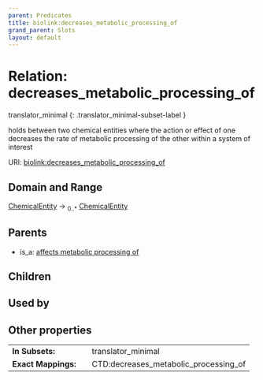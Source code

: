 ```yaml
---
parent: Predicates
title: biolink:decreases_metabolic_processing_of
grand_parent: Slots
layout: default
---
```


# Relation: decreases_metabolic_processing_of

translator_minimal
{: .translator_minimal-subset-label }


holds between two chemical entities where the action or effect of one decreases the rate of metabolic processing of the other within a system of interest

URI: [biolink:decreases_metabolic_processing_of](https://w3id.org/biolink/vocab/decreases_metabolic_processing_of)

## Domain and Range

[ChemicalEntity](ChemicalEntity.md) ->  <sub>0..*</sub> [ChemicalEntity](ChemicalEntity.md)

## Parents

 *  is_a: [affects metabolic processing of](affects_metabolic_processing_of.md)

## Children


## Used by


## Other properties

|  |  |  |
| --- | --- | --- |
| **In Subsets:** | | translator_minimal |
| **Exact Mappings:** | | CTD:decreases_metabolic_processing_of |

